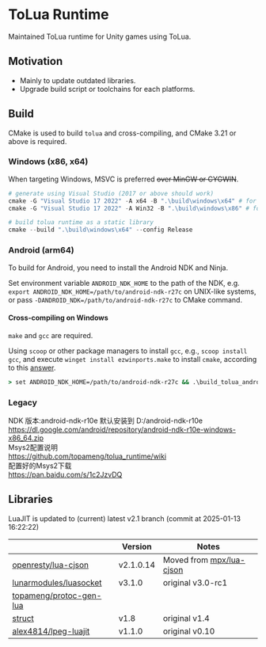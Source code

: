 ToLua Runtime
=============
Maintained ToLua runtime for Unity games using ToLua.


Motivation
----------
- Mainly to update outdated libraries.
- Upgrade build script or toolchains for each platforms.


Build
-----
CMake is used to build `tolua` and cross-compiling, and CMake 3.21 or above is required.

### Windows (x86, x64)
When targeting Windows, MSVC is preferred ~~over MinGW or CYGWIN~~.

```powershell
# generate using Visual Studio (2017 or above should work)
cmake -G "Visual Studio 17 2022" -A x64 -B ".\build\windows\x64" # for x64
cmake -G "Visual Studio 17 2022" -A Win32 -B ".\build\windows\x86" # for x86

# build tolua runtime as a static library
cmake --build ".\build\windows\x64" --config Release
```

### Android (arm64)
To build for Android, you need to install the Android NDK and Ninja.

Set environment variable `ANDROID_NDK_HOME` to the path of the NDK,
e.g. `export ANDROID_NDK_HOME=/path/to/android-ndk-r27c` on UNIX-like systems, or
pass `-DANDROID_NDK=/path/to/android-ndk-r27c` to CMake command.

#### Cross-compiling on Windows
`make` and `gcc` are required. 

Using `scoop` or other package managers to install `gcc`, e.g., `scoop install gcc`,
and execute `winget install ezwinports.make` to install `cmake`, according to this 
[answer](https://stackoverflow.com/a/73862277).

```cmd
> set ANDROID_NDK_HOME=/path/to/android-ndk-r27c && .\build_tolua_android_arm64.bat
```

### Legacy
NDK 版本:android-ndk-r10e 默认安装到 D:/android-ndk-r10e<br>
https://dl.google.com/android/repository/android-ndk-r10e-windows-x86_64.zip<br>
Msys2配置说明<br>
https://github.com/topameng/tolua_runtime/wiki<br>
配置好的Msys2下载<br>
https://pan.baidu.com/s/1c2JzvDQ<br>


Libraries
---------
LuaJIT is updated to (current) latest v2.1 branch (commit at 2025-01-13 16:22:22)

|                              | Version   | Notes                         |
| ---------------------------- | --------- | ----------------------------- |
| [openresty/lua-cjson][1]     | v2.1.0.14 | Moved from [mpx/lua-cjson][2] |
| [lunarmodules/luasocket][3]  | v3.1.0    | original v3.0-rc1             |
| [topameng/protoc-gen-lua][4] |           |                               |
| [struct][5]                  | v1.8      | original v1.4                 |
| [alex4814/lpeg-luajit][6]    | v1.1.0    | original v0.10                |

[1]: https://github.com/openresty/lua-cjson/tree/2.1.0.14
[2]: https://github.com/mpx/lua-cjson
[3]: https://github.com/lunarmodules/luasocket/tree/v3.1.0
[4]: https://github.com/topameng/protoc-gen-lua
[5]: http://www.inf.puc-rio.br/~roberto/struct/
[6]: https://github.com/alex4814/lpeg-luajit
